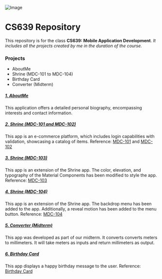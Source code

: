 ![Image](C:\Users\Admin\Downloads\Repo.jpg)
# CS639 Repository
This repository is for the class **CS639: Mobile Application Development**.
*It includes all the projects created by me in the duration of the course.*

### Projects 

- AboutMe
- Shrine (MDC-101 to MDC-104)
- Birthday Card
- Converter (Midterm)

##### [1. AboutMe]
This application offers a detailed personal biography, encompassing interests and contact information.

##### [2. Shrine (MDC-101 and MDC-102)]
This app is an e-commerce platform, which includes login capabilities with validation, showcasing a catalog of items. 
Reference: [MDC-101] and [MDC-102]

##### [3. Shrine (MDC-103)]
This app is an extension of the Shrine app. The color, elevation, and typography of the Material Components has been modified to style the app.
Reference: [MDC-103]

##### [4. Shrine (MDC-104)]
This app is an extension of the Shrine app. The backdrop menu has been added to the app. Additionally, a reveal motion has been added to the menu button.
Reference: [MDC-104]

##### [5. Converter (Midterm)]
This app was developed as part of our midterm. It converts converts meters to millimeters. It will take meters as inputs and return millimeters as output.

##### [6. Birthday Card]
This app displays a happy birthday message to the user.
Reference: [Birthday Card]



   [MDC-101]: <https://developer.android.com/codelabs/mdc-101-java#0>
   [MDC-102]: <https://developer.android.com/codelabs/mdc-102-java#0>
   [MDC-103]: <https://codelabs.developers.google.com/codelabs/mdc-103-java/index.html#0>
   [MDC-104]: <https://codelabs.developers.google.com/codelabs/mdc-104-java/index.html#0>
   [Birthday Card]: <https://developer.android.com/courses/pathways/android-basics-compose-unit-1-pathway-3>
   [1. AboutMe]: <https://github.com/grishhh-29/CS639/tree/main/AboutMe>
   [2. Shrine (MDC-101 and MDC-102)]: <https://github.com/grishhh-29/CS639/tree/main/shrine>
   [3. Shrine (MDC-103)]: <https://github.com/grishhh-29/CS639/tree/main/shrine_mdc103>
   [4. Shrine (MDC-104)]: <https://github.com/grishhh-29/CS639/tree/main/shrine_mdc104>
   [5. Converter (Midterm)]: <https://github.com/grishhh-29/CS639/tree/main/MidtermGrishmaPandiyath>
   [6. Birthday Card]: <https://github.com/grishhh-29/CS639/tree/main/HappyBirthdayApp>
   
   